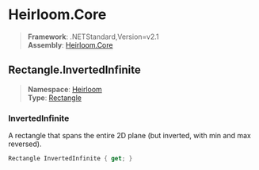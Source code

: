 # Heirloom.Core

> **Framework**: .NETStandard,Version=v2.1  
> **Assembly**: [Heirloom.Core][0]  

## Rectangle.InvertedInfinite

> **Namespace**: [Heirloom][0]  
> **Type**: [Rectangle][1]  

### InvertedInfinite

A rectangle that spans the entire 2D plane (but inverted, with min and max reversed).

```cs
Rectangle InvertedInfinite { get; }
```

[0]: ../Heirloom.Core.md
[1]: Heirloom.Rectangle.md
